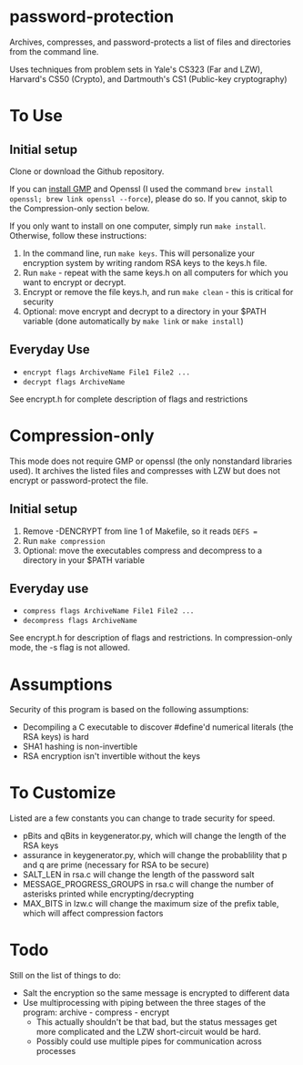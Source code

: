 # password-protection
Archives, compresses, and password-protects a list of files and directories from the command line.

Uses techniques from problem sets in Yale's CS323 (Far and LZW), Harvard's CS50 (Crypto), and Dartmouth's CS1 (Public-key cryptography)

# To Use

## Initial setup

Clone or download the Github repository.

If you can [install GMP](https://gmplib.org) and Openssl (I used the command ```brew install openssl; brew link openssl --force```), please do so. If you cannot, skip to the Compression-only section below.

If you only want to install on one computer, simply run ```make install```. Otherwise, follow these instructions:

1. In the command line, run ```make keys```. This will personalize your encryption system by writing random RSA keys to the keys.h file.
2. Run ```make``` - repeat with the same keys.h on all computers for which you want to encrypt or decrypt.
3. Encrypt or remove the file keys.h, and run ```make clean``` - this is critical for security
4. Optional: move encrypt and decrypt to a directory in your $PATH variable (done automatically by ```make link``` or ```make install```)

## Everyday Use

* ```encrypt flags ArchiveName File1 File2 ...```
* ```decrypt flags ArchiveName```

See encrypt.h for complete description of flags and restrictions

# Compression-only

This mode does not require GMP or openssl (the only nonstandard libraries used). It archives the listed files and compresses with LZW but does not encrypt or password-protect the file.

## Initial setup

1. Remove -DENCRYPT from line 1 of Makefile, so it reads ```DEFS =```
2. Run ```make compression```
3. Optional: move the executables compress and decompress to a directory in your $PATH variable

## Everyday use

* ```compress flags ArchiveName File1 File2 ...```
* ```decompress flags ArchiveName```

See encrypt.h for description of flags and restrictions. In compression-only mode, the -s flag is not allowed.

# Assumptions

Security of this program is based on the following assumptions:

* Decompiling a C executable to discover #define'd numerical literals (the RSA keys) is hard
* SHA1 hashing is non-invertible
* RSA encryption isn't invertible without the keys

# To Customize

Listed are a few constants you can change to trade security for speed.

* pBits and qBits in keygenerator.py, which will change the length of the RSA keys
* assurance in keygenerator.py, which will change the probablility that p and q are prime (necessary for RSA to be secure)
* SALT_LEN in rsa.c will change the length of the password salt
* MESSAGE_PROGRESS_GROUPS in rsa.c will change the number of asterisks printed while encrypting/decrypting
* MAX_BITS in lzw.c will change the maximum size of the prefix table, which will affect compression factors

# Todo

Still on the list of things to do:

* Salt the encryption so the same message is encrypted to different data
* Use multiprocessing with piping between the three stages of the program: archive - compress - encrypt
    * This actually shouldn't be that bad, but the status messages get more complicated and the LZW short-circuit would be hard. 
    * Possibly could use multiple pipes for communication across processes
